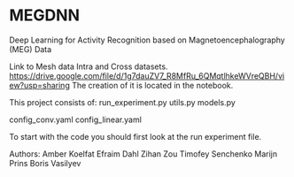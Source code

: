 # MEGDNN
Deep Learning for Activity Recognition based on Magnetoencephalography (MEG) Data

Link to Mesh data Intra and Cross datasets.
https://drive.google.com/file/d/1g7dauZV7_R8MfRu_6QMqtlhkeWVreQBH/view?usp=sharing
The creation of it is located in the notebook.

This project consists of: 
run_experiment.py
utils.py
models.py

config_conv.yaml
config_linear.yaml

To start with the code you should first look at the run experiment file. 

Authors:
Amber Koelfat
Efraim Dahl
Zihan Zou
Timofey Senchenko
Marijn Prins
Boris Vasilyev


